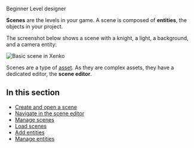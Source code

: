 <span class="label label-doc-level">Beginner</span>
<span class="label label-doc-audience">Level designer</span>

**Scenes** are the levels in your game. A scene is composed of **entities**, the objects in your project.

The screenshot below shows a scene with a knight, a light, a background, and a camera entity:

![Basic scene in Xenko](../get-started/media/scene-creation-basic-scene-in-xenko.png)

Scenes are a type of [asset](/assets.md). As they are complex assets, they have a dedicated editor, the **scene editor**.

## In this section

* [Create and open a scene](create-a-scene.md)
* [Navigate in the scene editor](navigate-in-the-scene-ui-editor.md)
* [Manage scenes](manage-scenes.md)
* [Load scenes](load-scenes.md)
* [Add entities](add-entities.md)
* [Manage entities](manage-entities.md)